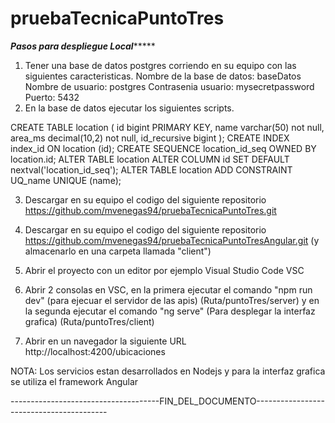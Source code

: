 # pruebaTecnicaPuntoTres

*******************Pasos para despliegue Local************************

1. Tener una base de datos postgres corriendo en su equipo con las siguientes caracteristicas.
Nombre de la base de datos: baseDatos
Nombre de usuario: postgres
Contrasenia usuario: mysecretpassword
Puerto: 5432
2. En la base de datos ejecutar los siguientes scripts.

CREATE TABLE location (
  id bigint PRIMARY KEY,
  name varchar(50) not null,
  area_ms decimal(10,2) not null,
  id_recursive bigint 
 );
 CREATE INDEX index_id ON location (id);
 CREATE SEQUENCE location_id_seq OWNED BY location.id;
 ALTER TABLE location ALTER COLUMN id SET DEFAULT nextval('location_id_seq');
 ALTER TABLE location ADD CONSTRAINT UQ_name UNIQUE (name);
 
3. Descargar en su equipo el codigo del siguiente repositorio https://github.com/mvenegas94/pruebaTecnicaPuntoTres.git

4. Descargar en su equipo el codigo del siguiente repositorio https://github.com/mvenegas94/pruebaTecnicaPuntoTresAngular.git (y almacenarlo en una carpeta llamada "client")
 
5. Abrir el proyecto con un editor por ejemplo Visual Studio Code VSC

6. Abrir 2 consolas en VSC, en la primera ejecutar el comando "npm run dev" (para ejecuar el servidor de las apis) (Ruta/puntoTres/server)
y en la segunda ejecutar el comando "ng serve" (Para desplegar la interfaz grafica) (Ruta/puntoTres/client)

7. Abrir en un navegador la siguiente URL http://localhost:4200/ubicaciones

NOTA: Los servicios estan desarrollados en Nodejs y para la interfaz grafica se utiliza el framework Angular

-------------------------------------FIN_DEL_DOCUMENTO-----------------------------------------

